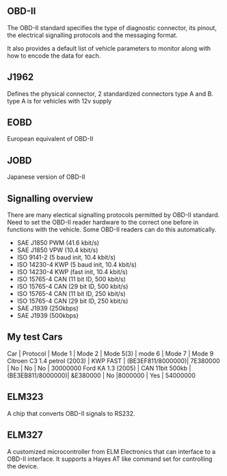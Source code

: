 OBD-II
------
The OBD-II standard specifies the type of diagnostic connector, its pinout, the electrical signalling protocols and the
messaging format. 

It also provides a default list of vehicle parameters to monitor along with how to encode the data for each.

J1962
-----
Defines the physical connector, 2 standardized connectors type A and B. type A is for vehicles with 12v supply

EOBD
----
European equivalent of OBD-II

JOBD
----
Japanese version of OBD-II

Signalling overview
-------------------
There are many electical signalling protocols permitted by OBD-II standard. Need to set the OBD-II reader hardware to the
correct one before in functions with the vehicle. Some OBD-II readers can do this automatically. 


- SAE J1850 PWM (41.6 kbit/s)
- SAE J1850 VPW (10.4 kbit/s)
- ISO 9141-2 (5 baud init, 10.4 kbit/s)
- ISO 14230-4 KWP (5 baud init, 10.4 kbit/s)
- ISO 14230-4 KWP (fast init, 10.4 kbit/s)
- ISO 15765-4 CAN (11 bit ID, 500 kbit/s)
- ISO 15765-4 CAN (29 bit ID, 500 kbit/s)
- ISO 15765-4 CAN (11 bit ID, 250 kbit/s)
- ISO 15765-4 CAN (29 bit ID, 250 kbit/s)
- SAE J1939 (250kbps)
- SAE J1939 (500kbps)


My test Cars
------------
Car                          | Protocol        | Mode 1            | Mode 2   | Mode 5(3) | mode 6 | Mode 7 | Mode 9
Citroen C3 1.4 petrol (2003) | KWP FAST        | (BE3EF811/8000000)| 7E380000 | No        | No     | No     | 30000000
Ford KA 1.3 (2005)           | CAN 11bit 500kb | (BE3EB811/8000000)| &E380000 | No        |8000000 | Yes    | 54000000

ELM323
------
A chip that converts OBD-II signals to RS232.

ELM327
------
A customized microcontroller from ELM Electronics that can interface to a OBD-II interface. It supports a Hayes AT like
command set for controlling the device.

